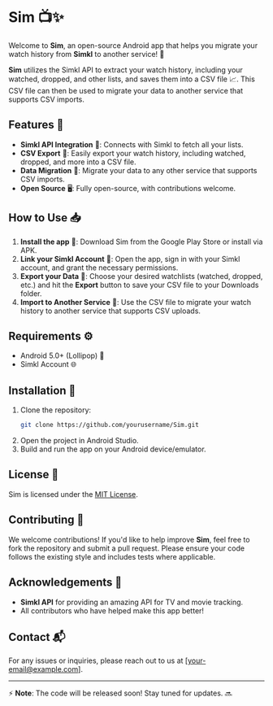 # Sim 📺✨

Welcome to **Sim**, an open-source Android app that helps you migrate your watch history from **Simkl** to another service! 🎉

**Sim** utilizes the Simkl API to extract your watch history, including your watched, dropped, and other lists, and saves them into a CSV file 📈. This CSV file can then be used to migrate your data to another service that supports CSV imports.

## Features 🚀
- **Simkl API Integration** 🔌: Connects with Simkl to fetch all your lists.
- **CSV Export** 📝: Easily export your watch history, including watched, dropped, and more into a CSV file.
- **Data Migration** 🔄: Migrate your data to any other service that supports CSV imports.
- **Open Source** 🖥️: Fully open-source, with contributions welcome.

## How to Use 📥

1. **Install the app** 📲: Download Sim from the Google Play Store or install via APK.
2. **Link your Simkl Account** 🔑: Open the app, sign in with your Simkl account, and grant the necessary permissions.
3. **Export your Data** 💾: Choose your desired watchlists (watched, dropped, etc.) and hit the **Export** button to save your CSV file to your Downloads folder.
4. **Import to Another Service** 🔄: Use the CSV file to migrate your watch history to another service that supports CSV uploads.

## Requirements ⚙️
- Android 5.0+ (Lollipop) 📱
- Simkl Account 🌐

## Installation 🔧
1. Clone the repository:
    ```bash
    git clone https://github.com/yourusername/Sim.git
    ```
2. Open the project in Android Studio.
3. Build and run the app on your Android device/emulator.

## License 📝
Sim is licensed under the [MIT License](LICENSE).

## Contributing 🤝
We welcome contributions! If you'd like to help improve **Sim**, feel free to fork the repository and submit a pull request. Please ensure your code follows the existing style and includes tests where applicable.

## Acknowledgements 🙏
- **Simkl API** for providing an amazing API for TV and movie tracking.
- All contributors who have helped make this app better!

## Contact 📬
For any issues or inquiries, please reach out to us at [your-email@example.com].

---

⚡ **Note**: The code will be released soon! Stay tuned for updates. 🔜
